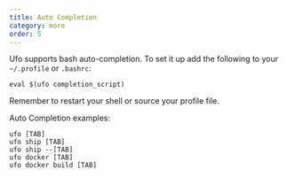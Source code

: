 ```yaml
---
title: Auto Completion
category: more
order: 5
---
```


Ufo supports bash auto-completion.  To set it up add the following to your `~/.profile` or `.bashrc`:

    eval $(ufo completion_script)

Remember to restart your shell or source your profile file.

Auto Completion examples:

    ufo [TAB]
    ufo ship [TAB]
    ufo ship --[TAB]
    ufo docker [TAB]
    ufo docker build [TAB]
